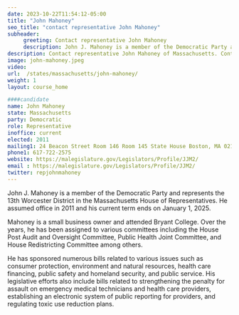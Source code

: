 ```yaml
---
date: 2023-10-22T11:54:12-05:00
title: "John Mahoney"
seo_title: "contact representative John Mahoney"
subheader:
     greeting: Contact representative John Mahoney
     description: John J. Mahoney is a member of the Democratic Party and represents the 13th Worcester District in the Massachusetts House of Representatives. He assumed office in 2011 and his current term ends on January 1, 2025.
description: Contact representative John Mahoney of Massachusetts. Contact information for John Mahoney includes email address, phone number, and mailing address.
image: john-mahoney.jpeg
video:
url:  /states/massachusetts/john-mahoney/
weight: 1
layout: course_home

####candidate
name: John Mahoney
state: Massachusetts
party: Democratic
role: Representative
inoffice: current
elected: 2011
mailing1: 24 Beacon Street Room 146 Room 145 State House Boston, MA 02133
phone1: 617-722-2575
website: https://malegislature.gov/Legislators/Profile/JJM2/
email : https://malegislature.gov/Legislators/Profile/JJM2/
twitter: repjohnmahoney
---
```


John J. Mahoney is a member of the Democratic Party and represents the 13th Worcester District in the Massachusetts House of Representatives. He assumed office in 2011 and his current term ends on January 1, 2025.

Mahoney is a small business owner and attended Bryant College. Over the years, he has been assigned to various committees including the House Post Audit and Oversight Committee, Public Health Joint Committee, and House Redistricting Committee among others.

He has sponsored numerous bills related to various issues such as consumer protection, environment and natural resources, health care financing, public safety and homeland security, and public service. His legislative efforts also include bills related to strengthening the penalty for assault on emergency medical technicians and health care providers, establishing an electronic system of public reporting for providers, and regulating toxic use reduction plans.
